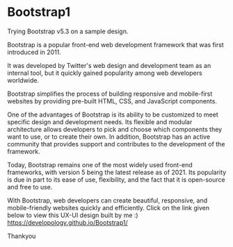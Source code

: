 # Bootstrap1
Trying Bootstrap v5.3 on a sample design.

Bootstrap is a popular front-end web development framework that was first introduced in 2011.

It was developed by Twitter's web design and development team as an internal tool, but it quickly gained popularity among web developers worldwide.

Bootstrap simplifies the process of building responsive and mobile-first websites by providing pre-built HTML, CSS, and JavaScript components.

One of the advantages of Bootstrap is its ability to be customized to meet specific design and development needs. Its flexible and modular architecture allows developers to pick and choose which components they want to use, or to create their own. In addition, Bootstrap has an active community that provides support and contributes to the development of the framework.


Today, Bootstrap remains one of the most widely used front-end frameworks, with version 5 being the latest release as of 2021. Its popularity is due in part to its ease of use, flexibility, and the fact that it is open-source and free to use. 

With Bootstrap, web developers can create beautiful, responsive, and mobile-friendly websites quickly and efficiently.
Click on the link given below to view this UX-UI design built by me :)
https://developology.github.io/Bootstrap1/

Thankyou
